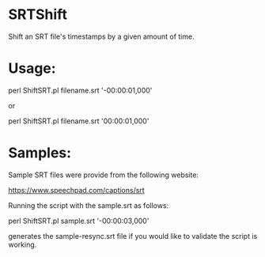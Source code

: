 # SRTShift
Shift an SRT file's timestamps by a given amount of time.

# Usage: 
 
 perl ShiftSRT.pl filename.srt '-00:00:01,000'
 
 or
 
 perl ShiftSRT.pl filename.srt '00:00:01,000'
 
 # Samples:
 
 Sample SRT files were provide from the following website:
 
 https://www.speechpad.com/captions/srt
 
 Running the script with the sample.srt as follows:

 perl ShiftSRT.pl sample.srt '-00:00:03,000'

 generates the sample-resync.srt file if you would like to validate the script is working.
